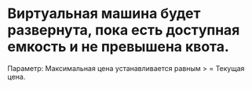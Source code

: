 # Виртуальная машина будет развернута, пока есть доступная емкость и не превышена квота.

Параметр: Максимальная цена устанавливается равным > = Текущая цена.